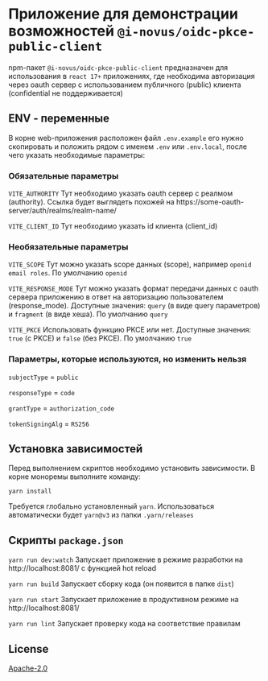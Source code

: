 # Приложение для демонстрации возможностей `@i-novus/oidc-pkce-public-client`  

npm-пакет `@i-novus/oidc-pkce-public-client` предназначен для использования в `react 17+`  приложениях, где необходима авторизация через oauth сервер с использованием публичного (public) клиента (confidential не поддерживается)   

## ENV - переменные

В корне web-приложения расположен файл `.env.example` его нужно скопировать и положить рядом с именем `.env` или `.env.local`, после чего указать необходимые параметры:


### Обязательные параметры

`VITE_AUTHORITY` Тут необходимо указать oauth сервер с реалмом (authority). Ссылка будет выглядеть похожей на https://some-oauth-server/auth/realms/realm-name/

`VITE_CLIENT_ID` Тут необходимо указать id клиента (client_id)


### Необязательные параметры

`VITE_SCOPE` Тут можно указать scope данных (scope), например `openid email roles`. По умолчанию `openid` 

`VITE_RESPONSE_MODE` Тут можно указать формат передачи данных с oauth сервера приложению в ответ на авторизацию пользователем (response_mode). Доступные значения: `query` (в виде query параметров) и `fragment` (в виде хеша). По умолчанию `query`

`VITE_PKCE` Использовать функцию PKCE или нет. Доступные значения: `true` (с PKCE) и `false` (без PKCE). По умолчанию `true`


### Параметры, которые используются, но изменить нельзя

`subjectType` = `public`

`responseType` = `code`

`grantType` = `authorization_code`

`tokenSigningAlg` = `RS256`


## Установка зависимостей

Перед выполнением скриптов необходимо установить зависимости. В корне моноремы выполните команду:

```yarn install```

Требуется глобально установленный `yarn`. Использоваться автоматически будет `yarn@v3` из папки `.yarn/releases`


## Скрипты `package.json`

`yarn run dev:watch` Запускает приложение в режиме разработки на http://localhost:8081/ с функцией hot reload

`yarn run build` Запускает сборку кода (он появится в папке `dist`)

`yarn run start` Запускает приложение в продуктивном режиме на http://localhost:8081/

`yarn run lint` Запускает проверку кода на соответствие правилам


## License

[Apache-2.0](./LICENSE)
